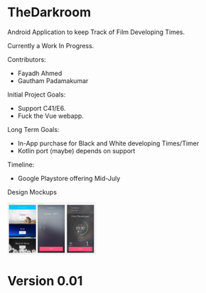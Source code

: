 # TheDarkroom

Android Application to keep Track of Film Developing Times. 

Currently a Work In Progress. 

Contributors: 
- Fayadh Ahmed
- Gautham Padamakumar

Initial Project Goals:
- Support C41/E6.
- Fuck the Vue webapp. 

Long Term Goals:
- In-App purchase for Black and White developing Times/Timer
- Kotlin port (maybe) depends on support

Timeline:

- Google Playstore offering Mid-July

Design Mockups

<img style="width:200px;" src=images/mockup.PNG/>

# Version 0.01
